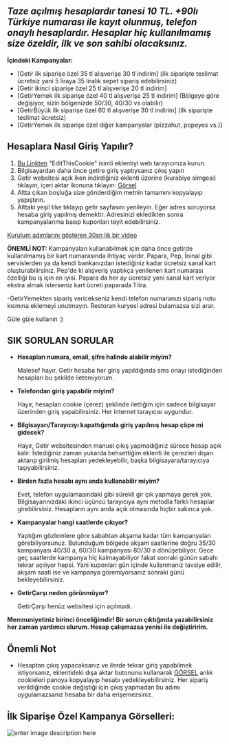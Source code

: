 ## ***Taze açılmış hesaplardır tanesi 10 TL. +90lı Türkiye numarası ile kayıt olunmuş, telefon onaylı hesaplardır. Hesaplar hiç kullanılmamış size özeldir, ilk ve son sahibi olacaksınız.***

  
**İçindeki Kampanyalar:**  

 - [Getir ilk siparişe özel 35 tl alışverişe 30 tl indirim] (ilk siparişte teslimat ücretsiz yani 5 liraya 35 liralık sepet sipariş edebilirsiniz)  
 - [Getir ikinci siparişe özel 25 tl alışverişe 20 tl indirim]
 - [GetirYemek ilk siparişe özel 40 tl alışverişe 25 tl indirim] (Bölgeye göre değişiyor, sizin bölgenizde 50/30, 40/30 vs olabilir)
 - [GetirBüyük ilk siparişe özel 60 tl alışverişe 30 tl indirim] (ilk siparişte teslimat ücretsiz)
 - [GetirYemek ilk siparişe özel diğer kampanyalar (pizzahut, popeyes vs.)]  

 


**Hesaplara Nasıl Giriş Yapılır?** 
-
 1. [Bu Linkten](https://chrome.google.com/webstore/detail/editthiscookie/fngmhnnpilhplaeedifhccceomclgfbg?hl=tr) "EditThisCookie" isimli eklentiyi web tarayıcınıza kurun.  
 2.  Bilgisayardan daha önce getire giriş yaptıysanız çıkış yapın  
 3.  Getir websitesi açık iken indirdiğiniz eklenti üzerine (kurabiye simgesi) tıklayın, içeri aktar ikonuna tıklayın: [Görsel](https://imgur.com/Mhrvr66)  
 4.  Altta çıkan boşluğa size gönderdiğim metnin tamamını kopyalayıp yapıştırın.  
 5. Alttaki yeşil tike tıklayıp getir sayfasını yenileyin. Eğer adres soruyorsa hesaba giriş yapılmış demektir. Adresinizi ekledikten sonra kampanyalarıma basıp kuponları teyit edebilirsiniz.

[Kurulum adımlarını gösteren 30sn lik bir video](https://www.youtube.com/watch?v=y8RkBQxU1o8)


**ÖNEMLİ NOT:** Kampanyaları kullanabilmek için daha önce getirde kullanılmamış bir kart numarasında ihtiyaç vardır. Papara, Pep, İninal gibi servislerden ya da kendi bankanızdan istediğiniz kadar ücretsiz sanal kart oluşturabilirsiniz. Pep'de ki alışveriş yaptıkça yenilenen kart numarası özelliği bu iş için en iyisi. Papara da her ay ücretsiz yeni sanal kart veriyor ekstra almak isterseniz kart ücreti paparada 1 lira.

-GetirYemekten sipariş vericekseniz kendi telefon numaranızı sipariş notu kısmına eklemeyi unutmayın. Restoran kuryesi adresi bulamazsa sizi arar.
  
Güle güle kullanın :) 

**SIK SORULAN SORULAR**
 - 

- **Hesapları numara, email, şifre halinde alabilir miyim?**

	Malesef hayır, Getir hesaba her giriş yapıldığında sms onayı istediğinden hesapları bu şekilde iletemiyorum.
		
- **Telefondan giriş yapabilir miyim?**

	Hayır, hesapları cookie (çerez) şeklinde ilettiğim için sadece bilgisayar üzerinden giriş yapabilirsiniz. Her internet tarayıcısı uygundur.
	
- **Bilgisayarı/Tarayıcıyı kapattığımda giriş yapılmış hesap çöpe mi gidecek?**

	Hayır, Getir websitesinden manuel çıkış yapmadığınız sürece hesap açık kalır. İstediğiniz zaman yukarda behsettiğim eklenti ile çerezleri dışarı aktarıp girilmiş hesapları yedekleyebilir, başka bilgisayara/tarayıcıya taşıyabilirsiniz.
	
- **Birden fazla hesabı aynı anda kullanabilir miyim?**

	Evet, telefon uygulamasındaki gibi sürekli gir çık yapmaya gerek yok. Bilgisayarınızdaki ikinci üçüncü tarayıcıya aynı metodla farklı hesaplar girebilirsiniz. Hesapların aynı anda açık olmasında hiçbir sakınca yok.

- **Kampanyalar hangi saatlerde çıkıyor?**

	Yaptığım gözlemlere göre sabahtan akşama kadar tüm kampanyaları görebiliyorsunuz. Bulunduğum bölgede akşam saatlerine doğru 35/30 kampanyası 40/30 a, 60/30 kampanyası 80/30 a dönüşebiliyor. Gece geç saatlerde kampanya hiç kalmayabiliyor fakat sonraki günün sabahı tekrar açılıyor hepsi. Yani kuponları gün içinde kullanmanız tavsiye edilir, akşam saati ise ve kampanya göremiyorsanız sonraki günü bekleyebilirsiniz.
	
- **GetirÇarşı neden görünmüyor?**

	GetirÇarşı henüz websitesi için açılmadı.
	
 **Memnuniyetiniz birinci önceliğimdir! Bir sorun çıktığında yazabilirsiniz her zaman yardımcı olurum. Hesap çalışmazsa yenisi ile değiştiririm.**
 
 **Önemli Not**
 -
 - Hesaptan çıkış yapacaksanız ve ilerde tekrar giriş yapabilmek istiyorsanız, eklentideki dışa aktar butonunu kullanarak [GÖRSEL](https://imgyukle.com/i/Wmfuo) anlık cookieleri panoya kopyalayıp hesabı yedekleyebilirsiniz. Her sipariş verildiğinde cookie değiştiği için çıkış yapmadan bu adımı uygulamazsanız hesaba bir daha erişemezsiniz.
 

## İlk Siparişe Özel Kampanya Görselleri:

![enter image description here](https://i.imgur.com/eoBmccr.jpeg)
